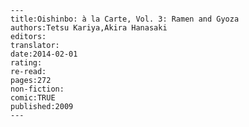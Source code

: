 
    ---
    title:Oishinbo: à la Carte, Vol. 3: Ramen and Gyoza
    authors:Tetsu Kariya,Akira Hanasaki
    editors:
    translator:
    date:2014-02-01
    rating:
    re-read:
    pages:272
    non-fiction:
    comic:TRUE
    published:2009
    ---

    